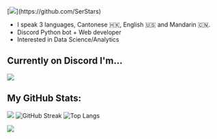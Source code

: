 [![](https://readme-typing-svg.demolab.com?font=Fira+Code&weight=100&size=110&duration=1000&pause=1500&color=F7F7F7&width=3500&height=300&lines=Hey+there!+%F0%9F%91%8B;I'm+Ian+Cheung.)](https://github.com/SerStars)
- I speak 3 languages, Cantonese 🇭🇰, English 🇺🇸 and Mandarin 🇨🇳.
- Discord Python bot + Web developer
- Interested in Data Science/Analytics

## Currently on Discord I'm...
[![](https://lanyard.cnrad.dev/api/692254240290242601)](https://github.com/iancheung0202)

## My GitHub Stats:
![](https://github-readme-stats.vercel.app/api?username=iancheung0202&show_icons=true&theme=discord_old_blurple)
![GitHub Streak](https://streak-stats.demolab.com?user=iancheung0202&theme=discord-old-blurple&border_radius=5.5)
![Top Langs](https://github-readme-stats.vercel.app/api/top-langs/?username=iancheung0202&show_icons=true&count_private=true&theme=discord_old_blurple&layout=donut&hide=procfile)

[![](https://skillicons.dev/icons?i=discord,instagram,vscode,github,py,html,css,js)](https://github.com/SerStars)
